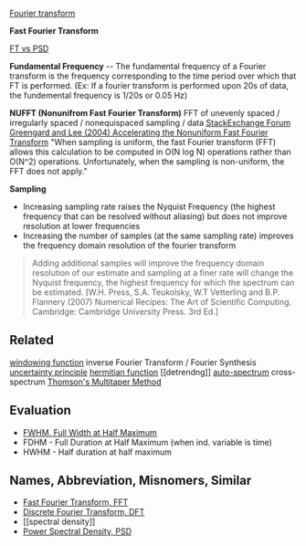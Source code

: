 [Fourier transform](https://en.wikipedia.org/wiki/Fourier_transform)

**Fast Fourier Transform**

[FT vs PSD](http://www.dsprelated.com/showthread/comp.dsp/109448-1.php)

**Fundamental Frequency** -- The fundamental frequency of a Fourier transform is the frequency corresponding to the time period over which that FT is performed. (Ex: If a fourier transform is performed upon 20s of data, the fundemental frequency is 1/20s or 0.05 Hz) 

**NUFFT (Nonunifrom Fast Fourier Transform)** FFT of unevenly spaced / irregularly spaced / nonequispaced sampling / data
[StackExchange Forum](http://scicomp.stackexchange.com/questions/593/how-do-i-take-the-fft-of-unevenly-spaced-data)
[Greengard and Lee (2004) Accelerating the Nonuniform
Fast Fourier Transform](http://math.nyu.edu/faculty/greengar/glee_nufft_sirev.pdf)
"When sampling is uniform, the fast Fourier transform (FFT) allows this calculation to be computed in O(N log N) operations rather than O(N^2) operations. Unfortunately, when the sampling is non-uniform, the FFT does not apply."

**Sampling**
* Increasing sampling rate raises the Nyquist Frequency (the highest frequency that can be resolved without aliasing) but does not improve resolution at lower frequencies
* Increasing the number of samples (at the same sampling rate) improves the frequency domain resolution of the fourier transform

> Adding additional samples will improve the frequency domain resolution of our estimate and sampling at a finer rate will change the Nyquist frequency, the highest frequency for which the spectrum can be estimated. [W.H. Press, S.A. Teukolsky, W.T Vetterling and B.P. Flannery (2007) Numerical Recipes: The Art of Scientific Computing. Cambridge: Cambridge University Press. 3rd Ed.]

## Related
[windowing function](https://en.wikipedia.org/wiki/Window_function)
inverse Fourier Transform / Fourier Synthesis
[uncertainty principle](https://en.wikipedia.org/wiki/Fourier_transform#Uncertainty_principle)
[hermitian function](https://en.wikipedia.org/wiki/Hermitian_function)
[[detrendng]]
[auto-spectrum](http://www.gaussianwaves.com/topic/whats-the-difference-between-autospectrum-and-power-spectrum-densitypsd/)
cross-spectrum
[Thomson's Multitaper Method](http://nipy.org/nitime/examples/multi_taper_spectral_estimation.html#nr2007)

## Evaluation
* [FWHM, Full Width at Half Maximum](https://en.wikipedia.org/wiki/Full_width_at_half_maximum)
 * FDHM - Full Duration at Half Maximum (when ind. variable is time)
 * HWHM - Half duration at half maximum

## Names, Abbreviation, Misnomers, Similar
* [Fast Fourier Transform, FFT](https://en.wikipedia.org/wiki/Fast_Fourier_transform)
* [Discrete Fourier Transform, DFT](https://en.wikipedia.org/wiki/Discrete_Fourier_transform)
* [[spectral density]]
* [Power Spectral Density, PSD](http://ocw.mit.edu/courses/electrical-engineering-and-computer-science/6-011-introduction-to-communication-control-and-signal-processing-spring-2010/readings/MIT6_011S10_chap10.pdf)